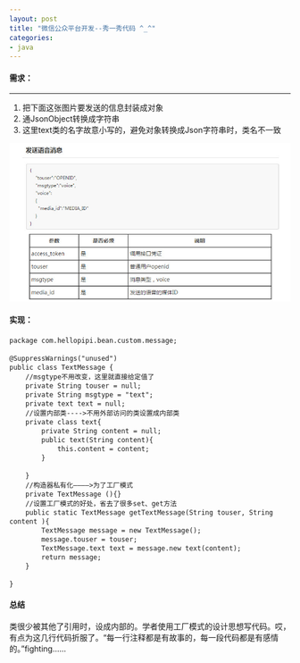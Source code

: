 ```yaml
---
layout: post
title: "微信公众平台开发--秀一秀代码 ^_^"
categories:
- java
---
```


#### 需求： ####
****
1. 把下面这张图片要发送的信息封装成对象
2. 通JsonObject转换成字符串
3. 这里text类的名字故意小写的，避免对象转换成Json字符串时，类名不一致


![](img/custom_message.jpg)

#### 实现： ####

	package com.hellopipi.bean.custom.message;
	
	@SuppressWarnings("unused")
	public class TextMessage {
		//msgtype不用改变，这里就直接给定值了
		private String touser = null;
	    private String msgtype = "text";
	    private text text = null;
	    //设置内部类---->不用外部访问的类设置成内部类
	    private class text{
	    	private String content = null;
			public text(String content){
				this.content = content;
			}
	    	
	    }
	    //构造器私有化————>为了工厂模式
		private TextMessage (){}
		//设置工厂模式的好处，省去了很多set、get方法
		public static TextMessage getTextMessage(String touser, String content ){
			TextMessage message = new TextMessage();
			message.touser = touser;
			TextMessage.text text = message.new text(content);
			return message;
		}
	
	}

#### 总结 ####

类很少被其他了引用时，设成内部的。学者使用工厂模式的设计思想写代码。哎，有点为这几行代码折服了。“每一行注释都是有故事的，每一段代码都是有感情的。”fighting......